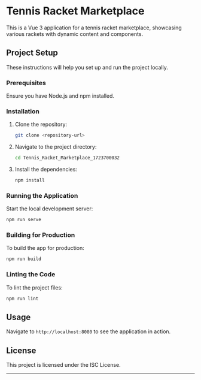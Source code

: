 # Tennis Racket Marketplace

This is a Vue 3 application for a tennis racket marketplace, showcasing various rackets with dynamic content and components.

## Project Setup

These instructions will help you set up and run the project locally.

### Prerequisites

Ensure you have Node.js and npm installed.

### Installation

1. Clone the repository:
   ```bash
   git clone <repository-url>
   ```
2. Navigate to the project directory:
   ```bash
   cd Tennis_Racket_Marketplace_1723700032
   ```
3. Install the dependencies:
   ```bash
   npm install
   ```

### Running the Application

Start the local development server:
```bash
npm run serve
```

### Building for Production

To build the app for production:
```bash
npm run build
```

### Linting the Code

To lint the project files:
```bash
npm run lint
```

## Usage

Navigate to `http://localhost:8080` to see the application in action.

## License

This project is licensed under the ISC License.

---
